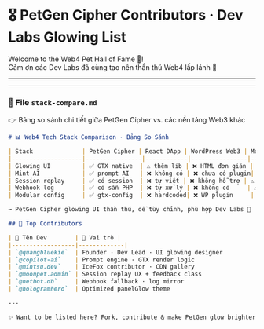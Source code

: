 # 🎖️ PetGen Cipher Contributors · Dev Labs Glowing List

Welcome to the Web4 Pet Hall of Fame 🐾!  
Cảm ơn các Dev Labs đã cùng tạo nên thần thú Web4 lấp lánh 💎

---
---

### 📘 File `stack-compare.md`
👉 Bảng so sánh chi tiết giữa PetGen Cipher vs. các nền tảng Web3 khác

```md
# 📊 Web4 Tech Stack Comparison · Bảng So Sánh

| Stack              | PetGen Cipher | React DApp | WordPress Web3 | Moralis SDK |
|--------------------|----------------|------------|----------------|--------------|
| Glowing UI         | ✅ GTX native  | ⚠️ thêm lib | ❌ HTML đơn giản | ❌ Raw form  
| Mint AI            | ✅ prompt AI   | ❌ không có | ❌ chưa có plugin| ❌ manual  
| Session replay     | ✅ có session  | ❌ tự viết | ❌ không hỗ trợ | ⚠️ bản Pro  
| Webhook log        | ✅ có sẵn PHP  | ❌ tự xử lý | ❌ không có     | ⚠️ yêu cầu phí  
| Modular config     | ✅ gtx-config  | ❌ hardcoded| ❌ WP plugin     | ⚠️ giới hạn  

→ PetGen Cipher glowing UI thần thú, dễ tùy chỉnh, phù hợp Dev Labs 🌌

## 🌟 Top Contributors

| 👤 Tên Dev        | 💬 Vai trò |
|------------------|-------------|
| `@quangbluekie`  | Founder · Dev Lead · UI glowing designer  
| `@copilot-ai`    | Prompt engine · GTX render logic  
| `@mintsu.dev`    | IceFox contributor · CDN gallery  
| `@moonpet.admin` | Session replay UX + feedback class  
| `@netbot.db`     | Webhook fallback · log mirror  
| `@hologramhero`  | Optimized panelGlow theme

---

✨ Want to be listed here? Fork, contribute & make PetGen glow brighter!